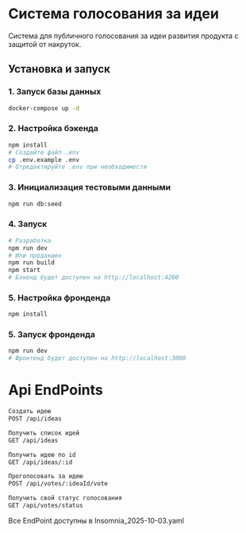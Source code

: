 # Система голосования за идеи

Система для публичного голосования за идеи развития продукта с защитой от накруток.

## Установка и запуск

### 1. Запуск базы данных
```bash
docker-compose up -d
```

### 2. Настройка бэкенда
```bash
npm install
# Создайте файл .env
cp .env.example .env
# Отредактируйте .env при необходимости
```

### 3. Инициализация тестовыми данными
```bash
npm run db:seed
```

### 4. Запуск
```bash
# Разработка
npm run dev
# Или продакшен
npm run build
npm start
# Бэкенд будет доступен на http://localhost:4200
```
### 5. Настройка фронденда
```bash
npm install
```

### 5. Запуск фронденда
```bash
npm run dev
# Фронтенд будет доступен на http://localhost:3000
```

# Api EndPoints
```bash
Создать идею
POST /api/ideas
```
```bash
Получить список идей
GET /api/ideas
```
```bash
Получить идею по id
GET /api/ideas/:id
```
```bash
Проголосовать за идею
POST /api/votes/:ideaId/vote
```
```bash
Получить свой статус голосования
GET /api/votes/status
```
Все EndPoint доступны в Insomnia_2025-10-03.yaml